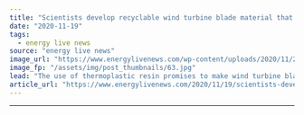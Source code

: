 ```yaml
---
title: "Scientists develop recyclable wind turbine blade material that ‘could transform wind industry’"
date: "2020-11-19"
tags: 
  - energy live news
source: "energy live news"
image_url: "https://www.energylivenews.com/wp-content/uploads/2020/11/20201117-advanced-manufacturing-wind-turbine-blades-recyclability-61451_720x412.jpg"
image_fp: "/assets/img/post_thumbnails/63.jpg"
lead: "The use of thermoplastic resin promises to make wind turbine blades lighter, lower-cost and more recyclable"
article_url: "https://www.energylivenews.com/2020/11/19/scientists-develop-recyclable-wind-turbine-blade-material-that-could-transform-wind-industry/"
---
```


---
